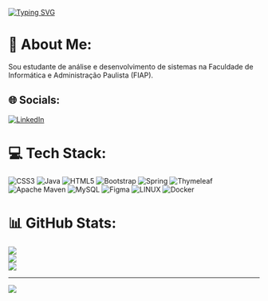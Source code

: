 [![Typing SVG](https://readme-typing-svg.herokuapp.com/?color=fff&size=35&center=true&vCenter=true&width=1000&lines=Hello,+My+name+is+Vinicius+Vieira;I'm+from+São+Paulo,+Brasil;Be+Welcome!+:%29)](https://git.io/typing-svg)

# 💫 About Me:
Sou estudante de análise e desenvolvimento de sistemas na Faculdade de Informática e Administração Paulista (FIAP).


## 🌐 Socials:
[![LinkedIn](https://img.shields.io/badge/LinkedIn-%230077B5.svg?logo=linkedin&logoColor=white)](https://linkedin.com/in/vinivieiraa) 

# 💻 Tech Stack:
![CSS3](https://img.shields.io/badge/css3-%231572B6.svg?style=for-the-badge&logo=css3&logoColor=white) ![Java](https://img.shields.io/badge/java-%23ED8B00.svg?style=for-the-badge&logo=java&logoColor=white) ![HTML5](https://img.shields.io/badge/html5-%23E34F26.svg?style=for-the-badge&logo=html5&logoColor=white) ![Bootstrap](https://img.shields.io/badge/bootstrap-%23563D7C.svg?style=for-the-badge&logo=bootstrap&logoColor=white) ![Spring](https://img.shields.io/badge/spring-%236DB33F.svg?style=for-the-badge&logo=spring&logoColor=white) ![Thymeleaf](https://img.shields.io/badge/Thymeleaf-%23005C0F.svg?style=for-the-badge&logo=Thymeleaf&logoColor=white) ![Apache Maven](https://img.shields.io/badge/Apache%20Maven-C71A36?style=for-the-badge&logo=Apache%20Maven&logoColor=white) ![MySQL](https://img.shields.io/badge/mysql-%2300f.svg?style=for-the-badge&logo=mysql&logoColor=white) 	![Figma](https://img.shields.io/badge/figma-%23F24E1E.svg?style=for-the-badge&logo=figma&logoColor=white) ![LINUX](https://img.shields.io/badge/Linux-FCC624?style=for-the-badge&logo=linux&logoColor=black) ![Docker](https://img.shields.io/badge/docker-%230db7ed.svg?style=for-the-badge&logo=docker&logoColor=white)
# 📊 GitHub Stats:
![](https://github-readme-stats.vercel.app/api?username=Viniciu-s&theme=dark&hide_border=false&include_all_commits=true&count_private=false)<br/>
![](https://github-readme-streak-stats.herokuapp.com/?user=Viniciu-s&theme=dark&hide_border=false)<br/>
![](https://github-readme-stats.vercel.app/api/top-langs/?username=Viniciu-s&theme=dark&hide_border=false&include_all_commits=true&count_private=false&layout=compact)

---
[![](https://visitcount.itsvg.in/api?id=Viniciu-s&icon=2&color=12)](https://visitcount.itsvg.in)

<!-- Proudly created with GPRM ( https://gprm.itsvg.in ) -->
